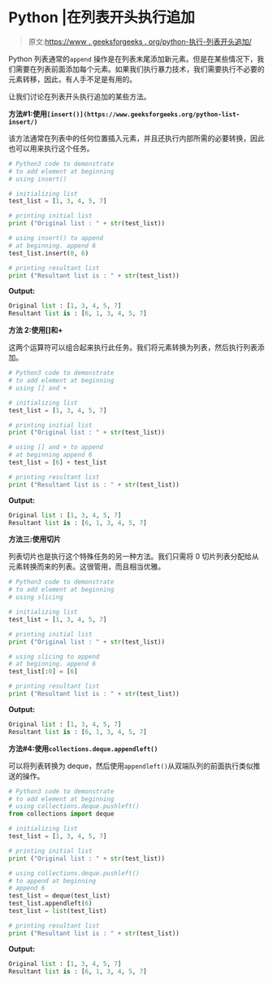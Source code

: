 # Python |在列表开头执行追加

> 原文:[https://www . geeksforgeeks . org/python-执行-列表开头追加/](https://www.geeksforgeeks.org/python-perform-append-at-beginning-of-list/)

Python 列表通常的`append` 操作是在列表末尾添加新元素。但是在某些情况下，我们需要在列表前面添加每个元素。如果我们执行暴力技术，我们需要执行不必要的元素转移，因此，有人手不足是有用的。

让我们讨论在列表开头执行追加的某些方法。

**方法#1:使用`[insert()](https://www.geeksforgeeks.org/python-list-insert/)`**

该方法通常在列表中的任何位置插入元素，并且还执行内部所需的必要转换，因此也可以用来执行这个任务。

```py
# Python3 code to demonstrate 
# to add element at beginning
# using insert()

# initializing list 
test_list = [1, 3, 4, 5, 7]

# printing initial list 
print ("Original list : " + str(test_list))

# using insert() to append
# at beginning. append 6
test_list.insert(0, 6)

# printing resultant list 
print ("Resultant list is : " + str(test_list))
```

**Output:**

```py
Original list : [1, 3, 4, 5, 7]
Resultant list is : [6, 1, 3, 4, 5, 7]

```

**方法 2:使用[]和+**

这两个运算符可以组合起来执行此任务。我们将元素转换为列表，然后执行列表添加。

```py
# Python3 code to demonstrate 
# to add element at beginning
# using [] and +

# initializing list 
test_list = [1, 3, 4, 5, 7]

# printing initial list 
print ("Original list : " + str(test_list))

# using [] and + to append
# at beginning append 6
test_list = [6] + test_list

# printing resultant list 
print ("Resultant list is : " + str(test_list))
```

**Output:**

```py
Original list : [1, 3, 4, 5, 7]
Resultant list is : [6, 1, 3, 4, 5, 7]

```

**方法三:使用切片**

列表切片也是执行这个特殊任务的另一种方法。我们只需将 0 切片列表分配给从元素转换而来的列表。这很管用，而且相当优雅。

```py
# Python3 code to demonstrate 
# to add element at beginning
# using slicing 

# initializing list 
test_list = [1, 3, 4, 5, 7]

# printing initial list 
print ("Original list : " + str(test_list))

# using slicing to append 
# at beginning. append 6
test_list[:0] = [6]

# printing resultant list 
print ("Resultant list is : " + str(test_list))
```

**Output:**

```py
Original list : [1, 3, 4, 5, 7]
Resultant list is : [6, 1, 3, 4, 5, 7]

```

**方法#4:使用`collections.deque.appendleft()`**

可以将列表转换为 deque，然后使用`appendleft()`从双端队列的前面执行类似推送的操作。

```py
# Python3 code to demonstrate 
# to add element at beginning
# using collections.deque.pushleft()
from collections import deque

# initializing list 
test_list = [1, 3, 4, 5, 7]

# printing initial list 
print ("Original list : " + str(test_list))

# using collections.deque.pushleft()
# to append at beginning
# append 6
test_list = deque(test_list)
test_list.appendleft(6)
test_list = list(test_list)

# printing resultant list 
print ("Resultant list is : " + str(test_list))
```

**Output:**

```py
Original list : [1, 3, 4, 5, 7]
Resultant list is : [6, 1, 3, 4, 5, 7]

```